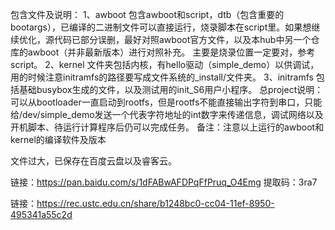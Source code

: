 包含文件及说明：
    1、awboot
        包含awboot和script，dtb（包含重要的bootargs），已编译的二进制文件可以直接运行，烧录脚本在script里。如果想继续优化，源代码已部分误删，最好对照awboot官方文件，以及本hub中另一个仓库的awboot（并非最新版本）进行对照补充。
        主要是烧录位置一定要对，参考script。
    2、kernel
        文件夹包括内核，有hello驱动（simple_demo）以供调试，用的时候注意initramfs的路径要写成文件系统的_install/文件夹。
    3、initramfs
        包括基础busybox生成的文件，以及测试用的init_S6用户小程序。
总project说明：
    可以从bootloader一直启动到rootfs，但是rootfs不能直接输出字符到串口，只能给/dev/simple_demo发送一个代表字符地址的int数字来传递信息，调试网络以及开机脚本、待运行计算程序后仍可以完成任务。
备注：注意以上运行的awboot和kernel的编译软件及版本

文件过大，已保存在百度云盘以及睿客云。

链接：https://pan.baidu.com/s/1dFABwAFDPqFfPruq_O4Emg 
提取码：3ra7

链接：https://rec.ustc.edu.cn/share/b1248bc0-cc04-11ef-8950-495341a55c2d
